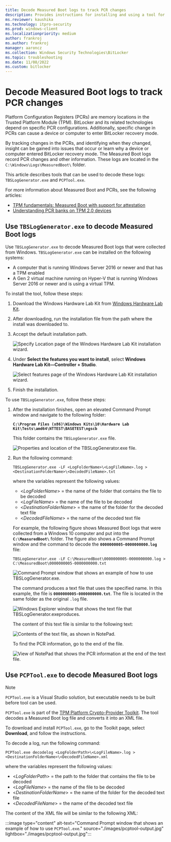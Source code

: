 ```yaml
---
title: Decode Measured Boot logs to track PCR changes
description: Provides instructions for installing and using a tool for analyzing log information to identify changes to PCRs
ms.reviewer: kaushika
ms.technology: itpro-security
ms.prod: windows-client
ms.localizationpriority: medium
author: frankroj
ms.author: frankroj
manager: aaroncz
ms.collection: Windows Security Technologies\BitLocker
ms.topic: troubleshooting
ms.date: 11/08/2022
ms.custom: bitlocker
---
```


# Decode Measured Boot logs to track PCR changes

Platform Configuration Registers (PCRs) are memory locations in the Trusted Platform Module (TPM). BitLocker and its related technologies depend on specific PCR configurations. Additionally, specific change in PCRs can cause a device or computer to enter BitLocker recovery mode.  

By tracking changes in the PCRs, and identifying when they changed, insight can be gained into issues that occur or learn why a device or computer entered BitLocker recovery mode. The Measured Boot logs record PCR changes and other information. These logs are located in the `C:\Windows\Logs\MeasuredBoot\` folder.

This article describes tools that can be used to decode these logs: `TBSLogGenerator.exe` and `PCPTool.exe`.

For more information about Measured Boot and PCRs, see the following articles:

- [TPM fundamentals: Measured Boot with support for attestation](../tpm/tpm-fundamentals.md#measured-boot-with-support-for-attestation)  
- [Understanding PCR banks on TPM 2.0 devices](../tpm/switch-pcr-banks-on-tpm-2-0-devices.md)

## Use `TBSLogGenerator.exe` to decode Measured Boot logs

Use `TBSLogGenerator.exe` to decode Measured Boot logs that were collected from Windows. `TBSLogGenerator.exe` can be installed on the following systems:

- A computer that is running Windows Server 2016 or newer and that has a TPM enabled
- A Gen 2 virtual machine running on Hyper-V that is running Windows Server 2016 or newer and is using a virtual TPM.

To install the tool, follow these steps:

1. Download the Windows Hardware Lab Kit from [Windows Hardware Lab Kit](/windows-hardware/test/hlk/).

2. After downloading, run the installation file from the path where the install was downloaded to.

3. Accept the default installation path.

   ![Specify Location page of the Windows Hardware Lab Kit installation wizard.](./images/ts-tpm-1.png)

4. Under **Select the features you want to install**, select **Windows Hardware Lab Kit&mdash;Controller + Studio**.

   ![Select features page of the Windows Hardware Lab Kit installation wizard.](./images/ts-tpm-2.png)

5. Finish the installation.

To use `TBSLogGenerator.exe`, follow these steps:

1. After the installation finishes, open an elevated Command Prompt window and navigate to the following folder:

   **`C:\Program Files (x86)\Windows Kits\10\Hardware Lab Kit\Tests\amd64\NTTEST\BASETEST\ngscb`**

   This folder contains the `TBSLogGenerator.exe` file.

   ![Properties and location of the `TBSLogGenerator.exe` file.](./images/ts-tpm-3.png)

1. Run the following command:

   ``` syntax
   TBSLogGenerator.exe -LF <LogFolderName>\<LogFileName>.log > <DestinationFolderName>\<DecodedFileName>.txt
   ```

   where the variables represent the following values:

   - \<*LogFolderName*> = the name of the folder that contains the file to be decoded
   - \<*LogFileName*> = the name of the file to be decoded
   - \<*DestinationFolderName*> = the name of the folder for the decoded text file
   - \<*DecodedFileName*> = the name of the decoded text file

   For example, the following figure shows Measured Boot logs that were collected from a Windows 10 computer and put into the **`C:\MeasuredBoot\`** folder. The figure also shows a Command Prompt window and the command to decode the **`0000000005-0000000000.log`** file:

    ``` syntax
    TBSLogGenerator.exe -LF C:\MeasuredBoot\0000000005-0000000000.log > C:\MeasuredBoot\0000000005-0000000000.txt
    ```

   ![Command Prompt window that shows an example of how to use `TBSLogGenerator.exe`.](./images/ts-tpm-4.png)

   The command produces a text file that uses the specified name. In this example, the file is **`0000000005-0000000000.txt`**. The file is located in the same folder as the original `.log` file.

   ![Windows Explorer window that shows the text file that `TBSLogGenerator.exe`produces.](./images/ts-tpm-5.png)

   The content of this text file is similar to the following text:

   ![Contents of the text file, as shown in NotePad.](./images/ts-tpm-6.png)

   To find the PCR information, go to the end of the file.

   ![View of NotePad that shows the PCR information at the end of the text file.](./images/ts-tpm-7.png)

## Use `PCPTool.exe` to decode Measured Boot logs

> [!NOTE]
> `PCPTool.exe` is a Visual Studio solution, but executable needs to be built before tool can be used.

`PCPTool.exe` is part of the [TPM Platform Crypto-Provider Toolkit](https://www.microsoft.com/download/details.aspx?id=52487). The tool decodes a Measured Boot log file and converts it into an XML file.

To download and install `PCPTool.exe`, go to the Toolkit page, select **Download**, and follow the instructions.

To decode a log, run the following command:

``` syntax
PCPTool.exe decodelog <LogFolderPath>\<LogFileName>.log > <DestinationFolderName>\<DecodedFileName>.xml
```  

where the variables represent the following values:

- \<*LogFolderPath*> = the path to the folder that contains the file to be decoded
- \<*LogFileName*> = the name of the file to be decoded
- \<*DestinationFolderName*> = the name of the folder for the decoded text file
- \<*DecodedFileName*> = the name of the decoded text file

The content of the XML file will be similar to the following XML:

:::image type="content" alt-text="Command Prompt window that shows an example of how to use `PCPTool.exe`." source="./images/pcptool-output.jpg" lightbox="./images/pcptool-output.jpg":::

